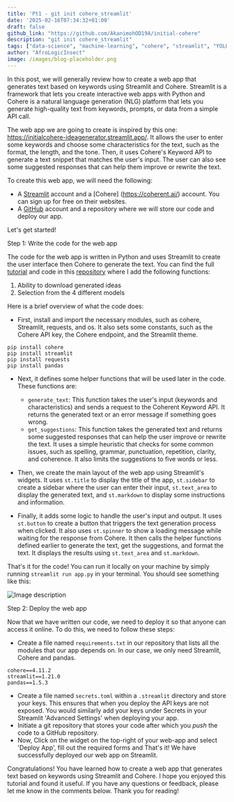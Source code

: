 ```yaml
---
title: 'Pt1 - git init cohere_streamlit'
date: '2025-02-16T07:34:32+01:00'
draft: false
github_link: "https://github.com/AkanimohOD19A/initial-cohere"
description: "git init cohere_streamlit"
tags: ["data-science", "machine-learning", "cohere", "streamlit", "YOLOv6", "tutorial", "lifecycle"]
author: "AfroLogicInsect"
image: /images/blog-placeholder.png
---
```


In this post, we will generally review how to create a web app that generates text based on keywords using Streamlit and Cohere. Streamlit is a framework that lets you create interactive web apps with Python and Cohere is a natural language generation (NLG) platform that lets you generate high-quality text from keywords, prompts, or data from a simple API call.

The web app we are going to create is inspired by this one: https://initialcohere-ideagenerator.streamlit.app/. It allows the user to enter some keywords and choose some characteristics for the text, such as the format, the length, and the tone. Then, it uses Cohere's Keyword API to generate a text snippet that matches the user's input. The user can also see some suggested responses that can help them improve or rewrite the text.

To create this web app, we will need the following:

- A [Streamlit](https://streamlit.io/) account and a [Cohere] (https://coherent.ai/) account. You can sign up for free on their websites.
- A [GitHub](https://github.com/) account and a repository where we will store our code and deploy our app.

Let's get started!

Step 1: Write the code for the web app

The code for the web app is written in Python and uses Streamlit to create the user interface then Cohere to generate the text. You can find the full [tutorial](https://txt.cohere.com/deploy-cohere-streamlit/) and code in this [repository](https://github.com/AkanimohOD19A/initial-cohere/blob/master/app.py) where I add the following functions:
1. Ability to download generated ideas
2. Selection from the 4 different models

Here is a brief overview of what the code does:

- First, install and import the necessary modules, such as cohere, Streamlit, requests, and os. It also sets some constants, such as the Cohere API key, the Cohere endpoint, and the Streamlit theme.
```
pip install cohere
pip install streamlit
pip install requests
pip install pandas
```
- Next, it defines some helper functions that will be used later in the code. These functions are:
  - `generate_text`: This function takes the user's input (keywords and characteristics) and sends a request to the Coherent Keyword API. It returns the generated text or an error message if something goes wrong.
  - `get_suggestions`: This function takes the generated text and returns some suggested responses that can help the user improve or rewrite the text. It uses a simple heuristic that checks for some common issues, such as spelling, grammar, punctuation, repetition, clarity, and coherence. It also limits the suggestions to five words or less.
- Then, we create the main layout of the web app using Streamlit's widgets. It uses `st.title` to display the title of the app, `st.sidebar` to create a sidebar where the user can enter their input, `st.text_area` to display the generated text, and `st.markdown` to display some instructions and information.

- Finally, it adds some logic to handle the user's input and output. It uses `st.button` to create a button that triggers the text generation process when clicked. It also uses `st.spinner` to show a loading message while waiting for the response from Cohere. It then calls the helper functions defined earlier to generate the text, get the suggestions, and format the text. It displays the results using `st.text_area` and `st.markdown`.

That's it for the code! You can run it locally on your machine by simply running `streamlit run app.py` in your terminal. You should see something like this:

![Image description](https://dev-to-uploads.s3.amazonaws.com/uploads/articles/4ruzvxngb7jky9i1vud5.png)

Step 2: Deploy the web app

Now that we have written our code, we need to deploy it so that anyone can access it online. To do this, we need to follow these steps:

- Create a file named `requirements.txt` in our repository that lists all the modules that our app depends on. In our case, we only need Streamlit, Cohere and pandas.
```
cohere==4.11.2
streamlit==1.21.0
pandas==1.5.3
```
- Create a file named `secrets.toml` within a `.streamlit` directory and store your keys. This ensures that when you deploy the API keys are not exposed. You would similarly add your keys under Secrets in your Streamlit 'Advanced Settings' when deploying your app.
- Initiate a git repository that stores your code after which you _push_ the code to a GitHub repository.
- Now, Click on the widget on the top-right of your web-app and select 'Deploy App', fill out the required forms and That's it! We have successfully deployed our web app on Streamlit. 

Congratulations! You have learned how to create a web app that generates text based on keywords using Streamlit and Cohere. I hope you enjoyed this tutorial and found it useful. If you have any questions or feedback, please let me know in the comments below. Thank you for reading!
